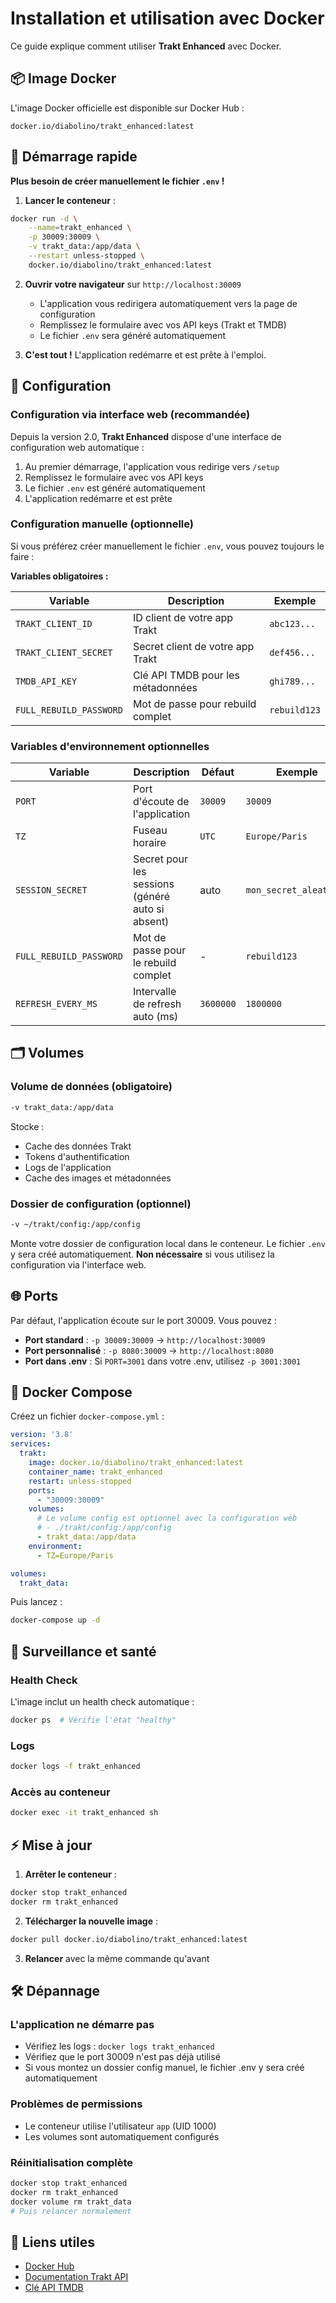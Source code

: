 # Installation et utilisation avec Docker

Ce guide explique comment utiliser **Trakt Enhanced** avec Docker.

## 📦 Image Docker

L'image Docker officielle est disponible sur Docker Hub :
```
docker.io/diabolino/trakt_enhanced:latest
```

## 🚀 Démarrage rapide

**Plus besoin de créer manuellement le fichier `.env` !**

1. **Lancer le conteneur** :
```bash
docker run -d \
    --name=trakt_enhanced \
    -p 30009:30009 \
    -v trakt_data:/app/data \
    --restart unless-stopped \
    docker.io/diabolino/trakt_enhanced:latest
```

2. **Ouvrir votre navigateur** sur `http://localhost:30009`
   - L'application vous redirigera automatiquement vers la page de configuration
   - Remplissez le formulaire avec vos API keys (Trakt et TMDB)
   - Le fichier `.env` sera généré automatiquement

3. **C'est tout !** L'application redémarre et est prête à l'emploi.

## 🔧 Configuration

### Configuration via interface web (recommandée)

Depuis la version 2.0, **Trakt Enhanced** dispose d'une interface de configuration web automatique :

1. Au premier démarrage, l'application vous redirige vers `/setup`
2. Remplissez le formulaire avec vos API keys
3. Le fichier `.env` est généré automatiquement
4. L'application redémarre et est prête

### Configuration manuelle (optionnelle)

Si vous préférez créer manuellement le fichier `.env`, vous pouvez toujours le faire :

**Variables obligatoires :**

| Variable | Description | Exemple |
|----------|-------------|---------|
| `TRAKT_CLIENT_ID` | ID client de votre app Trakt | `abc123...` |
| `TRAKT_CLIENT_SECRET` | Secret client de votre app Trakt | `def456...` |
| `TMDB_API_KEY` | Clé API TMDB pour les métadonnées | `ghi789...` |
| `FULL_REBUILD_PASSWORD` | Mot de passe pour rebuild complet | `rebuild123` |

### Variables d'environnement optionnelles

| Variable | Description | Défaut | Exemple |
|----------|-------------|--------|---------|
| `PORT` | Port d'écoute de l'application | `30009` | `30009` |
| `TZ` | Fuseau horaire | `UTC` | `Europe/Paris` |
| `SESSION_SECRET` | Secret pour les sessions (généré auto si absent) | auto | `mon_secret_aleatoire` |
| `FULL_REBUILD_PASSWORD` | Mot de passe pour le rebuild complet | - | `rebuild123` |
| `REFRESH_EVERY_MS` | Intervalle de refresh auto (ms) | `3600000` | `1800000` |

## 🗂️ Volumes

### Volume de données (obligatoire)
```bash
-v trakt_data:/app/data
```
Stocke :
- Cache des données Trakt
- Tokens d'authentification
- Logs de l'application
- Cache des images et métadonnées

### Dossier de configuration (optionnel)
```bash
-v ~/trakt/config:/app/config
```
Monte votre dossier de configuration local dans le conteneur. Le fichier `.env` y sera créé automatiquement. **Non nécessaire** si vous utilisez la configuration via l'interface web.

## 🌐 Ports

Par défaut, l'application écoute sur le port 30009. Vous pouvez :

- **Port standard** : `-p 30009:30009` → `http://localhost:30009`
- **Port personnalisé** : `-p 8080:30009` → `http://localhost:8080`
- **Port dans .env** : Si `PORT=3001` dans votre .env, utilisez `-p 3001:3001`

## 🔄 Docker Compose

Créez un fichier `docker-compose.yml` :

```yaml
version: '3.8'
services:
  trakt:
    image: docker.io/diabolino/trakt_enhanced:latest
    container_name: trakt_enhanced
    restart: unless-stopped
    ports:
      - "30009:30009"
    volumes:
      # Le volume config est optionnel avec la configuration web
      # - ./trakt/config:/app/config
      - trakt_data:/app/data
    environment:
      - TZ=Europe/Paris

volumes:
  trakt_data:
```

Puis lancez :
```bash
docker-compose up -d
```

## 🏥 Surveillance et santé

### Health Check
L'image inclut un health check automatique :
```bash
docker ps  # Vérifie l'état "healthy"
```

### Logs
```bash
docker logs -f trakt_enhanced
```

### Accès au conteneur
```bash
docker exec -it trakt_enhanced sh
```

## ⚡ Mise à jour

1. **Arrêter le conteneur** :
```bash
docker stop trakt_enhanced
docker rm trakt_enhanced
```

2. **Télécharger la nouvelle image** :
```bash
docker pull docker.io/diabolino/trakt_enhanced:latest
```

3. **Relancer** avec la même commande qu'avant

## 🛠️ Dépannage

### L'application ne démarre pas
- Vérifiez les logs : `docker logs trakt_enhanced`
- Vérifiez que le port 30009 n'est pas déjà utilisé
- Si vous montez un dossier config manuel, le fichier .env y sera créé automatiquement

### Problèmes de permissions
- Le conteneur utilise l'utilisateur `app` (UID 1000)
- Les volumes sont automatiquement configurés

### Réinitialisation complète
```bash
docker stop trakt_enhanced
docker rm trakt_enhanced
docker volume rm trakt_data
# Puis relancer normalement
```

## 🔗 Liens utiles

- [Docker Hub](https://hub.docker.com/r/diabolino/trakt_enhanced)
- [Documentation Trakt API](https://trakt.docs.apiary.io/)
- [Clé API TMDB](https://www.themoviedb.org/settings/api)